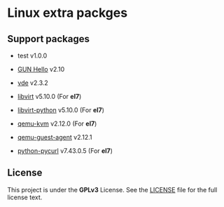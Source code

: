 Linux extra packges
===================

## Support packages

* test v1.0.0

* [GUN Hello](https://www.gnu.org/software/hello/) v2.10

* [vde](https://github.com/virtualsquare/vde-2) v2.3.2

* [libvirt](https://libvirt.org/) v5.10.0 (For **el7**)

* [libvirt-python](https://github.com/libvirt/libvirt-python) v5.10.0 (For **el7**)

* [qemu-kvm](https://www.qemu.org/download/) v2.12.0 (For **el7**)

* [qemu-guest-agent](https://wiki.qemu.org/Features/GuestAgent) v2.12.1

* [python-pycurl](https://github.com/pycurl/pycurl) v7.43.0.5 (For **el7**)


## License

This project is under the **GPLv3** License. See the [LICENSE](LICENSE) file for the full license text.

